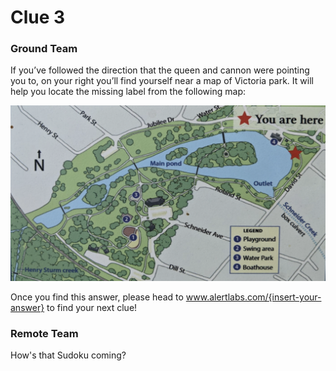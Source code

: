 # Clue 3

### Ground Team
If you’ve followed the direction that the queen and cannon were pointing you to, on your right you’ll find yourself near a map of Victoria park. It will help you locate the missing label from the following map:

![map clue](/assets/Map.png)

Once you find this answer, please head to www.alertlabs.com/{insert-your-answer} to find your next clue!

### Remote Team
How's that Sudoku coming?